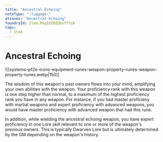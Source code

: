 ```yaml
---
title: "Ancestral Echoing"
noteType: ":luggage:"
aliases: "Ancestral Echoing"
foundryId: Item.R6g18IMZQhsYffo9
tags:
  - Item
---
```


# Ancestral Echoing
![[systems-pf2e-icons-equipment-runes-weapon-property-runes-weapon-property-runes.webp|150]]

The wisdom of this weapon's past owners flows into your mind, amplifying your own abilities with the weapon. Your proficiency rank with this weapon is one step higher than normal, to a maximum of the highest proficiency rank you have in any weapon. For instance, if you had master proficieny with martial weapons and expert proficiency with advanced weapons, you would have master proficiency with advanced weapon that had this rune.

In addition, while wielding the ancestral echoing weapon, you have expert proficiency in one Lore skill relevant to one or more of the weapon's previous owners. This is typically Dwarven Lore but is ultimately determined by the GM depending on the weapon's history.
